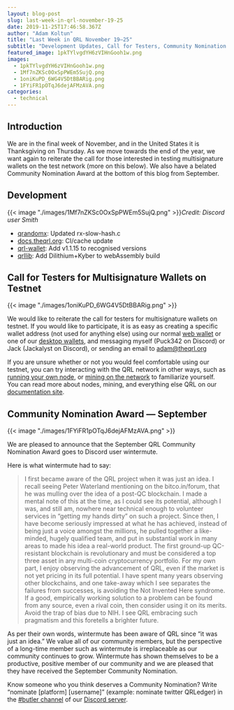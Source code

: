 ```yaml
---
layout: blog-post
slug: last-week-in-qrl-november-19-25
date: 2019-11-25T17:46:58.367Z
author: "Adam Koltun"
title: "Last Week in QRL November 19–25"
subtitle: "Development Updates, Call for Testers, Community Nomination Award"
featured_image: 1pkTYlvgdYH6zVIHnGooh1w.png
images:
  - 1pkTYlvgdYH6zVIHnGooh1w.png
  - 1Mf7nZKSc0OxSpPWEm5SujQ.png
  - 1oniKuPD_6WG4V5DtBBARig.png
  - 1FYiFR1pOTqJ6dejAFMzAVA.png
categories:
  - technical 
---
```


## Introduction

We are in the final week of November, and in the United States it is Thanksgiving on Thursday. As we move towards the end of the year, we want again to reiterate the call for those interested in testing multisignature wallets on the test network (more on this below). We also have a belated Community Nomination Award at the bottom of this blog from September.

## Development

{{< image "./images/1Mf7nZKSc0OxSpPWEm5SujQ.png" >}}*Credit: Discord user Smith*

* [qrandomx](https://github.com/theQRL/qrandomx/commit/14c25b81e1bb1e2558db518a0e902d5cb1a2ee21): Updated rx-slow-hash.c
* [docs.theqrl.org](https://github.com/theQRL/docs.theqrl.org/commit/20091cc7bc0da9d6e76afcf3507eb03374b44a49): CI/cache update
* [qrl-wallet](https://github.com/theQRL/qrl-wallet/commit/093119ef0d9697fd6541bea0402476a751181dd0): Add v1.1.15 to recognised versions
* [qrllib](https://github.com/theQRL/qrllib/commit/6d3fa7544fa0411ded2613062bf5b27d63d1900a): Add Dilithium+Kyber to webAssembly build

## Call for Testers for Multisignature Wallets on Testnet

{{< image "./images/1oniKuPD_6WG4V5DtBBARig.png" >}}

We would like to reiterate the call for testers for multisignature wallets on testnet. If you would like to participate, it is as easy as creating a specific wallet address (not used for anything else) using our normal [web wallet](https://wallet.theqrl.org/) or one of our [desktop wallets](https://github.com/theQRL/qrl-wallet/releases/tag/v1.2.0), and messaging myself (Puck342 on Discord) or Jack (Jackalyst on Discord), or sending an email to adam@theqrl.org

If you are unsure whether or not you would feel comfortable using our testnet, you can try interacting with the QRL network in other ways, such as [running your own node](https://docs.theqrl.org/node/QRLnode/), or [mining on the network](https://docs.theqrl.org/mining/mining/) to familiarize yourself. You can read more about nodes, mining, and everything else QRL on our [documentation site](https://docs.theqrl.org/).

## Community Nomination Award — September

{{< image "./images/1FYiFR1pOTqJ6dejAFMzAVA.png" >}}

We are pleased to announce that the September QRL Community Nomination Award goes to Discord user wintermute.

Here is what wintermute had to say:
> I first became aware of the QRL project when it was just an idea. I recall seeing Peter Waterland mentioning on the bitco.in/forum, that he was mulling over the idea of a post-QC blockchain. I made a mental note of this at the time, as I could see its potential, although I was, and still am, nowhere near technical enough to volunteer services in “getting my hands dirty” on such a project. Since then, I have become seriously impressed at what he has achieved, instead of being just a voice amongst the millions, he pulled together a like-minded, hugely qualified team, and put in substantial work in many areas to made his idea a real-world product.
> The first ground-up QC-resistant blockchain is revolutionary and must be considered a top three asset in any multi-coin cryptocurrency portfolio. For my own part, I enjoy observing the advancement of QRL, even if the market is not yet pricing in its full potential. I have spent many years observing other blockchains, and one take-away which I see separates the failures from successes, is avoiding the Not Invented Here syndrome. If a good, empirically working solution to a problem can be found from any source, even a rival coin, then consider using it on its merits. Avoid the trap of bias due to NIH. I see QRL embracing such pragmatism and this foretells a brighter future.

As per their own words, wintermute has been aware of QRL since “it was just an idea.” We value all of our community members, but the perspective of a long-time member such as wintermute is irreplaceable as our community continues to grow. Wintermute has shown themselves to be a productive, positive member of our community and we are pleased that they have received the September Community Nomination.

Know someone who you think deserves a Community Nomination? Write “nominate [platform] [username]” (example: nominate twitter QRLedger) in the [#butler channel](https://discordapp.com/channels/357604137204056065/357607117412106241/510858891706236929) of our [Discord server](https://discord.gg/BheKAZb).